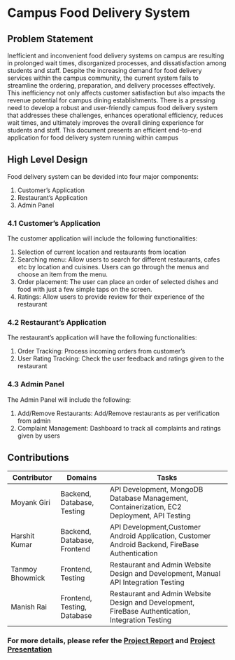 # Campus Food Delivery System

## Problem Statement
Inefficient and inconvenient food delivery systems on campus are resulting in prolonged
wait times, disorganized processes, and dissatisfaction among students and staff. Despite
the increasing demand for food delivery services within the campus community, the current
system fails to streamline the ordering, preparation, and delivery processes effectively. This
inefficiency not only affects customer satisfaction but also impacts the revenue potential for
campus dining establishments. There is a pressing need to develop a robust and user-friendly
campus food delivery system that addresses these challenges, enhances operational efficiency,
reduces wait times, and ultimately improves the overall dining experience for students and
staff. This document presents an efficient end-to-end application for food delivery system
running within campus

## High Level Design
Food delivery system can be devided into four major components:
1. Customer’s Application
2. Restaurant’s Application
3. Admin Panel
### 4.1 Customer’s Application
The customer application will include the following functionalities:
1. Selection of current location and restaurants from location
2. Searching menu: Allow users to search for different restaurants, cafes etc by location
and cuisines. Users can go through the menus and choose an item from the menu.
3. Order placement: The user can place an order of selected dishes and food with just a
few simple taps on the screen.
4. Ratings: Allow users to provide review for their experience of the restaurant
### 4.2 Restaurant’s Application
The restaurant’s application will have the following functionalities:
1. Order Tracking: Process incoming orders from customer’s
2. User Rating Tracking: Check the user feedback and ratings given to the restaurant
### 4.3 Admin Panel
The Admin Panel will include the following:
1. Add/Remove Restaurants: Add/Remove restaurants as per verification from admin
2. Complaint Management: Dashboard to track all complaints and ratings given by users

## Contributions
| Contributor      | Domains     | Tasks                                                                                     |
|------------------|-------------|-------------------------------------------------------------------------------------------|
| Moyank Giri      | Backend, Database, Testing     | API Development, MongoDB Database Management, Containerization, EC2 Deployment, API Testing |
| Harshit Kumar    | Backend, Database, Frontend    | API Development,Customer Android Application, Customer Android Backend, FireBase Authentication |
| Tanmoy Bhowmick | Frontend, Testing    | Restaurant and Admin Website Design and Development, Manual API Integration Testing |
| Manish Rai       | Frontend, Testing, Database    | Restaurant and Admin Website Design and Development, FireBase Authentication, Integration Testing |

### For more details, please refer the [Project Report](https://github.com/MoyankGiri/Campus-Food-Delivery-System/blob/main/CampusFoodDeliverySystem.pdf) and [Project Presentation](https://github.com/MoyankGiri/Campus-Food-Delivery-System/blob/main/PPT_CampusFoodDeliverySystem.pdf)
